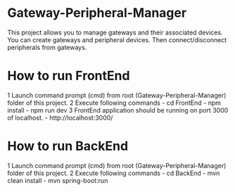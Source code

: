 # Gateway-Peripheral-Manager
This project allows you to manage gateways and their associated devices. You can create gateways and peripheral devices. Then connect/disconnect peripherals from gateways.

# How to run FrontEnd
1	Launch command prompt (cmd) from root (Gateway-Peripheral-Manager) folder of this project.
2	Execute following commands
		-	cd FrontEnd
		-	npm install
		-	npm run dev
3	FrontEnd application should be running on port 3000 of localhost.
		-	http://localhost:3000/
		
# How to run BackEnd
1	Launch command prompt (cmd) from root (Gateway-Peripheral-Manager) folder of this project.
2	Execute following commands
		-	cd BackEnd
		-	mvn clean install
		-	mvn spring-boot:run
